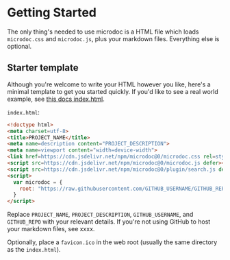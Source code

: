 # Getting Started

The only thing's needed to use microdoc is a HTML file which loads `microdoc.css` and `microdoc.js`, plus your markdown files. Everything else is optional.

## Starter template

Although you're welcome to write your HTML however you like, here's a minimal template to get you started quickly. If you'd like to see a real world example, see [this docs index.html](https://github.com/maxmilton/microdoc/blob/master/docs/index.html).

`index.html`:

```html
<!doctype html>
<meta charset=utf-8>
<title>PROJECT_NAME</title>
<meta name=description content="PROJECT_DESCRIPTION">
<meta name=viewport content="width=device-width">
<link href=https://cdn.jsdelivr.net/npm/microdoc@0/microdoc.css rel=stylesheet>
<script src=https://cdn.jsdelivr.net/npm/microdoc@0/microdoc.js defer></script>
<script src=https://cdn.jsdelivr.net/npm/microdoc@0/plugin/search.js defer></script>
<script>
  var microdoc = {
    root: "https://raw.githubusercontent.com/GITHUB_USERNAME/GITHUB_REPO/master/docs",
  }
</script>
```

Replace `PROJECT_NAME`, `PROJECT_DESCRIPTION`, `GITHUB_USERNAME`, and `GITHUB_REPO` with your relevant details. If you're not using GitHub to host your markdown files, see xxxx.

Optionally, place a `favicon.ico` in the web root (usually the same directory as the `index.html`).
